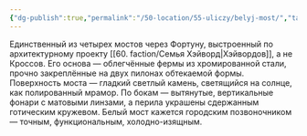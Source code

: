 ```yaml
---
{"dg-publish":true,"permalink":"/50-location/55-uliczy/belyj-most/","tags":["локация/улица"]}
---
```


Единственный из четырех мостов через Фортуну, выстроенный по архитектурному проекту [[60. faction/Семья Хэйворд\|Хэйвордов]], а не Кроссов. Его основа — облегчённые фермы из хромированной стали, прочно закреплённые на двух пилонах обтекаемой формы. Поверхность моста — гладкий светлый камень, светящийся на солнце, как полированный мрамор. По бокам — вытянутые, вертикальные фонари с матовыми линзами, а перила украшены сдержанным готическим кружевом. Белый мост кажется городским позвоночником — точным, функциональным, холодно-изящным. 